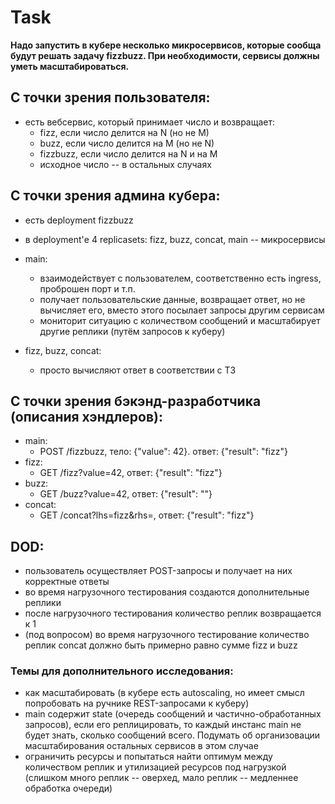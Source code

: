 # Task

**Надо запустить в кубере несколько микросервисов, которые сообща будут решать задачу fizzbuzz. При необходимости, сервисы должны уметь масштабироваться.**

## С точки зрения пользователя:

- есть вебсервис, который принимает число и возвращает:
  - fizz, если число делится на N (но не M)
  - buzz, если число делится на M (но не N)
  - fizzbuzz, если число делится на N и на M
  - исходное число -- в остальных случаях


## С точки зрения админа кубера:

- есть deployment fizzbuzz
- в deployment'е 4 replicasets: fizz, buzz, concat, main -- микросервисы

- main:
  - взаимодействует с пользователем, соответственно есть ingress, проброшен порт и т.п.
  - получает пользовательские данные, возвращает ответ, но не вычисляет его, вместо этого посылает запросы другим сервисам
  - мониторит ситуацию с количеством сообщений и масштабирует другие реплики (путём запросов к куберу)

- fizz, buzz, concat:
  - просто вычисляют ответ в соответствии с ТЗ
  
## С точки зрения бэкэнд-разработчика (описания хэндлеров):

- main:
  - POST /fizzbuzz, тело: {"value": 42}. ответ: {"result": "fizz"}
- fizz:
  - GET /fizz?value=42, ответ: {"result": "fizz"}
- buzz:
  - GET /buzz?value=42, ответ: {"result": ""}
- concat:
  - GET /concat?lhs=fizz&rhs=, ответ: {"result": "fizz"}

## DOD:

- пользователь осуществляет POST-запросы и получает на них корректные ответы
- во время нагрузочного тестирования создаются дополнительные реплики 
- после нагрузочного тестирования количество реплик возвращается к 1
- (под вопросом) во время нагрузочного тестирование количество реплик concat должно быть примерно равно сумме fizz и buzz

### Темы для дополнительного исследования:

- как масштабировать (в кубере есть autoscaling, но имеет смысл попробовать на ручнике REST-запросами к куберу)
- main содержит state (очередь сообщений и частично-обработанных запросов), если его реплицировать, то каждый инстанс main не будет знать, сколько сообщений всего. Подумать об организовации масштабирования остальных сервисов в этом случае
- ограничить ресурсы и попытаться найти оптимум между количеством реплик и утилизацией ресурсов под нагрузкой (слишком много реплик -- оверхед, мало реплик -- медленнее обработка очереди)